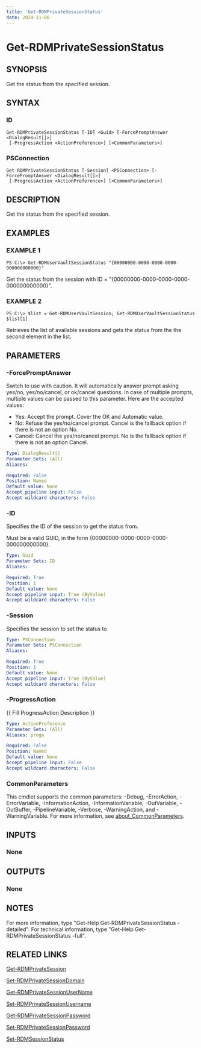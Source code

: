 ```yaml
---
title: 'Get-RDMPrivateSessionStatus'
date: 2024-11-06
---
```



# Get-RDMPrivateSessionStatus

## SYNOPSIS
Get the status from the specified session.

## SYNTAX

### ID
```
Get-RDMPrivateSessionStatus [-ID] <Guid> [-ForcePromptAnswer <DialogResult[]>]
 [-ProgressAction <ActionPreference>] [<CommonParameters>]
```

### PSConnection
```
Get-RDMPrivateSessionStatus [-Session] <PSConnection> [-ForcePromptAnswer <DialogResult[]>]
 [-ProgressAction <ActionPreference>] [<CommonParameters>]
```

## DESCRIPTION
Get the status from the specified session.

## EXAMPLES

### EXAMPLE 1
```
PS C:\> Get-RDMUserVaultSessionStatus "{00000000-0000-0000-0000-000000000000}"
```

Get the status from the session with ID = "{00000000-0000-0000-0000-000000000000}".

### EXAMPLE 2
```
PS C:\> $list = Get-RDMUserVaultSession; Get-RDMUserVaultSessionStatus $list[1]
```

Retrieves the list of available sessions and gets the status from the the second element in the list.

## PARAMETERS

### -ForcePromptAnswer
Switch to use with caution.
It will automatically answer prompt asking yes/no, yes/no/cancel, or ok/cancel questions.
In case of multiple prompts, multiple values can be passed to this parameter.
Here are the accepted values:
- Yes: Accept the prompt.
Cover the OK and Automatic value.
- No: Refuse the yes/no/cancel prompt.
Cancel is the fallback option if there is not an option No.
- Cancel: Cancel the yes/no/cancel prompt.
No is the fallback option if there is not an option Cancel.

```yaml
Type: DialogResult[]
Parameter Sets: (All)
Aliases:

Required: False
Position: Named
Default value: None
Accept pipeline input: False
Accept wildcard characters: False
```

### -ID
Specifies the ID of the session to get the status from.

Must be a valid GUID, in the form {00000000-0000-0000-0000-000000000000}.

```yaml
Type: Guid
Parameter Sets: ID
Aliases:

Required: True
Position: 1
Default value: None
Accept pipeline input: True (ByValue)
Accept wildcard characters: False
```

### -Session
Specifies the session to set the status to

```yaml
Type: PSConnection
Parameter Sets: PSConnection
Aliases:

Required: True
Position: 1
Default value: None
Accept pipeline input: True (ByValue)
Accept wildcard characters: False
```

### -ProgressAction
{{ Fill ProgressAction Description }}

```yaml
Type: ActionPreference
Parameter Sets: (All)
Aliases: proga

Required: False
Position: Named
Default value: None
Accept pipeline input: False
Accept wildcard characters: False
```

### CommonParameters
This cmdlet supports the common parameters: -Debug, -ErrorAction, -ErrorVariable, -InformationAction, -InformationVariable, -OutVariable, -OutBuffer, -PipelineVariable, -Verbose, -WarningAction, and -WarningVariable. For more information, see [about_CommonParameters](http://go.microsoft.com/fwlink/?LinkID=113216).

## INPUTS

### None
## OUTPUTS

### None
## NOTES
For more information, type "Get-Help Get-RDMPrivateSessionStatus -detailed".
For technical information, type "Get-Help Get-RDMPrivateSessionStatus -full".

## RELATED LINKS

[Get-RDMPrivateSession](http://127.0.0.1:1111/docs/Get-RDMPrivateSession/)

[Set-RDMPrivateSessionDomain](http://127.0.0.1:1111/docs/Set-RDMPrivateSessionDomain/)

[Get-RDMPrivateSessionUserName](http://127.0.0.1:1111/docs/Get-RDMPrivateSessionUserName/)

[Set-RDMPrivateSessionUsername](http://127.0.0.1:1111/docs/Set-RDMPrivateSessionUsername/)

[Get-RDMPrivateSessionPassword](http://127.0.0.1:1111/docs/Get-RDMPrivateSessionPassword/)

[Set-RDMPrivateSessionPassword](http://127.0.0.1:1111/docs/Set-RDMPrivateSessionPassword/)

[Set-RDMSessionStatus](http://127.0.0.1:1111/docs/Set-RDMSessionStatus/)

